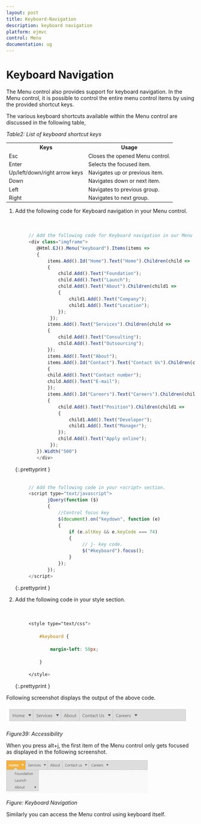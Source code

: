 ```yaml
---
layout: post
title: Keyboard-Navigation
description: keyboard navigation
platform: ejmvc
control: Menu
documentation: ug
---
```


# Keyboard Navigation

The Menu control also provides support for keyboard navigation. In the Menu control, it is possible to control the entire menu control items by using the provided shortcut keys. 

The various keyboard shortcuts available within the Menu control are discussed in the following table, 

_Table2: List of keyboard shortcut keys_

<table>
<tr>
<th>
Keys</th><th>
Usage</th></tr>
<tr>
<td>
Esc</td><td>
Closes the opened Menu control.</td></tr>
<tr>
<td>
Enter</td><td>
Selects the focused item.</td></tr>
<tr>
<td>
Up/left/down/right arrow keys</td><td>
Navigates up or previous item.</td></tr>
<tr>
<td>
Down</td><td>
Navigates down or next item.</td></tr>
<tr>
<td>
Left</td><td>
Navigates to previous group.</td></tr>
<tr>
<td>
Right</td><td>
Navigates to next group.</td></tr>
</table>


1. Add the following code for Keyboard navigation in your Menu control.


   ~~~ js


		// Add the following code for Keyboard navigation in our Menu control.
		<div class="imgframe"> 
		   @Html.EJ().Menu("keyboard").Items(items => 
		   { 
			   items.Add().Id("Home").Text("Home").Children(child =>
			   { 
				   child.Add().Text("Foundation");
				   child.Add().Text("Launch"); 
				   child.Add().Text("About").Children(child1 =>  
				   {
					   child1.Add().Text("Company"); 
					   child1.Add().Text("Location"); 
				   }); 
				}); 
			   items.Add().Text("Services").Children(child =>               
			   {
				   child.Add().Text("Consulting");
				   child.Add().Text("Outsourcing");
			   });
			   items.Add().Text("About");
			   items.Add().Id("Contact").Text("Contact Us").Children(child =>             
			   {  
			   child.Add().Text("Contact number");
			   child.Add().Text("E-mail");
			   });   
			   items.Add().Id("Careers").Text("Careers").Children(child => 
			   { 
				   child.Add().Text("Position").Children(child1 => 
				   {  
					   child1.Add().Text("Developer");
					   child1.Add().Text("Manager");
				   });                  
				   child.Add().Text("Apply online"); 
				});     
		   }).Width("500") 
		   </div>

   ~~~
   {:.prettyprint }

   ~~~ js
	
		// Add the following code in your <script> section.
		<script type="text/javascript"> 
			   jQuery(function ($)
			   {  
				   //Control focus key 
				   $(document).on("keydown", function (e)
				   { 
					   if (e.altKey && e.keyCode === 74)
					   { 
							// j- key code. 
							$("#keyboard").focus(); 
					   }
				   });
			   });
		</script>

   ~~~
   {:.prettyprint }



2. Add the following code in your style section.

   ~~~ css


		<style type="text/css">

			#keyboard {

				margin-left: 50px;

			}

		</style>

   ~~~
   {:.prettyprint }
   
Following screenshot displays the output of the above code. 

![](Keyboard-Navigation_images/Keyboard-Navigation_img1.png)



_Figure39: Accessibility_

When you press alt+j, the first item of the Menu control only gets focused as displayed in the following screenshot.

![](Keyboard-Navigation_images/Keyboard-Navigation_img2.png)

_Figure: Keyboard Navigation_

Similarly you can access the Menu control using keyboard itself.

